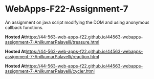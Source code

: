 # WebApps-F22-Assignment-7
An assignment on java script modifying the DOM and using anonymous callback functions.

**Hosted At**https://44-563-web-apps-f22.github.io/44563-webapps-assignment-7-AnilkumarPalavelli/treasure.html<br>

**Hosted At**https://44-563-web-apps-f22.github.io/44563-webapps-assignment-7-AnilkumarPalavelli/reaction.html<br>

**Hosted At**https://44-563-web-apps-f22.github.io/44563-webapps-assignment-7-AnilkumarPalavelli/cycler.html<br>
